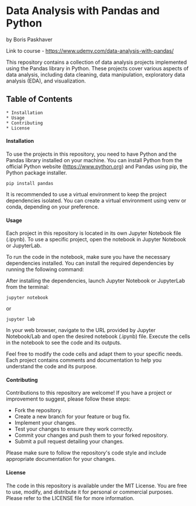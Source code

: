 # Data Analysis with Pandas and Python
by Boris Paskhaver

Link to course - https://www.udemy.com/data-analysis-with-pandas/

This repository contains a collection of data analysis projects implemented using the Pandas library in Python. These projects cover various aspects of data analysis, including data cleaning, data manipulation, exploratory data analysis (EDA), and visualization.
## Table of Contents

    * Installation
    * Usage
    * Contributing
    * License

#### Installation

To use the projects in this repository, you need to have Python and the Pandas library installed on your machine. You can install Python from the official Python website (https://www.python.org) and Pandas using pip, the Python package installer.


```
pip install pandas
```
It is recommended to use a virtual environment to keep the project dependencies isolated. You can create a virtual environment using venv or conda, depending on your preference.
#### Usage

Each project in this repository is located in its own Jupyter Notebook file (.ipynb). To use a specific project, open the notebook in Jupyter Notebook or JupyterLab.

To run the code in the notebook, make sure you have the necessary dependencies installed. You can install the required dependencies by running the following command:



After installing the dependencies, launch Jupyter Notebook or JupyterLab from the terminal:

```
jupyter notebook
```
or

```
jupyter lab
```
In your web browser, navigate to the URL provided by Jupyter Notebook/Lab and open the desired notebook (.ipynb) file. Execute the cells in the notebook to see the code and its outputs.

Feel free to modify the code cells and adapt them to your specific needs. Each project contains comments and documentation to help you understand the code and its purpose.
#### Contributing
Contributions to this repository are welcome! If you have a project or improvement to suggest, please follow these steps:

* Fork the repository.
* Create a new branch for your feature or bug fix.
* Implement your changes.
* Test your changes to ensure they work correctly.
* Commit your changes and push them to your forked repository.
* Submit a pull request detailing your changes.

Please make sure to follow the repository's code style and include appropriate documentation for your changes.
#### License

The code in this repository is available under the MIT License. You are free to use, modify, and distribute it for personal or commercial purposes. Please refer to the LICENSE file for more information.
